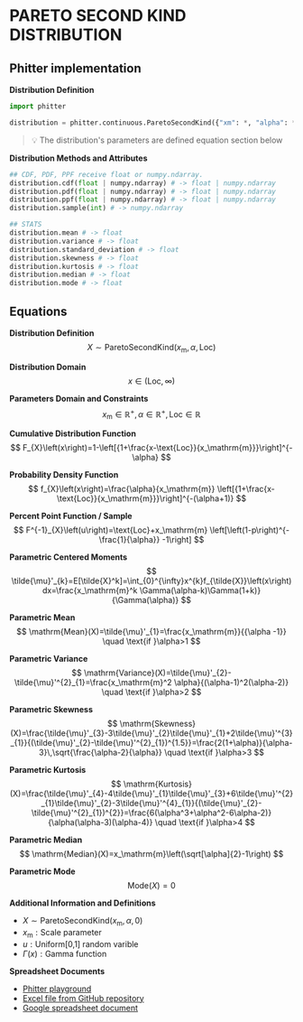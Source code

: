 # PARETO SECOND KIND DISTRIBUTION

## Phitter implementation

**Distribution Definition**

```python
import phitter

distribution = phitter.continuous.ParetoSecondKind({"xm": *, "alpha": *, "loc": *})
```

> 💡 The distribution's parameters are defined equation section below

**Distribution Methods and Attributes**

```python
## CDF, PDF, PPF receive float or numpy.ndarray.
distribution.cdf(float | numpy.ndarray) # -> float | numpy.ndarray
distribution.pdf(float | numpy.ndarray) # -> float | numpy.ndarray
distribution.ppf(float | numpy.ndarray) # -> float | numpy.ndarray
distribution.sample(int) # -> numpy.ndarray

## STATS
distribution.mean # -> float
distribution.variance # -> float
distribution.standard_deviation # -> float
distribution.skewness # -> float
distribution.kurtosis # -> float
distribution.median # -> float
distribution.mode # -> float
```

## Equations

**Distribution Definition**
$$ X\sim\mathrm{ParetoSecondKind}\left(x_\mathrm{m},\alpha,\text{Loc}\right) $$

**Distribution Domain**
$$ x\in\left(\text{Loc},\infty\right) $$

**Parameters Domain and Constraints**
$$ x_\mathrm{m}\in\mathbb{R}^{+}, \alpha\in\mathbb{R}^{+}, \text{Loc}\in\mathbb{R} $$

**Cumulative Distribution Function**
$$ F_{X}\left(x\right)=1-\left[{1+\frac{x-\text{Loc}}{x_\mathrm{m}}}\right]^{-\alpha} $$

**Probability Density Function**
$$ f_{X}\left(x\right)=\frac{\alpha}{x_\mathrm{m}} \left[{1+\frac{x-\text{Loc}}{x_\mathrm{m}}}\right]^{-(\alpha+1)} $$

**Percent Point Function / Sample**
$$ F^{-1}_{X}\left(u\right)=\text{Loc}+x_\mathrm{m} \left[\left(1-p\right)^{-\frac{1}{\alpha}} -1\right] $$

**Parametric Centered Moments**
$$ \tilde{\mu}'_{k}=E[\tilde{X}^k]=\int_{0}^{\infty}x^{k}f_{\tilde{X}}\left(x\right)dx=\frac{x_\mathrm{m}^k \Gamma(\alpha-k)\Gamma(1+k)}{\Gamma(\alpha)} $$

**Parametric Mean**
$$ \mathrm{Mean}(X)=\tilde{\mu}'_{1}=\frac{x_\mathrm{m}}{{\alpha -1}}  \quad \text{if }\alpha>1 $$

**Parametric Variance**
$$ \mathrm{Variance}(X)=\tilde{\mu}'_{2}-\tilde{\mu}'^{2}_{1}=\frac{x_\mathrm{m}^2 \alpha}{(\alpha-1)^2(\alpha-2)} \quad \text{if }\alpha>2 $$

**Parametric Skewness**
$$ \mathrm{Skewness}(X)=\frac{\tilde{\mu}'_{3}-3\tilde{\mu}'_{2}\tilde{\mu}'_{1}+2\tilde{\mu}'^{3}_{1}}{(\tilde{\mu}'_{2}-\tilde{\mu}'^{2}_{1})^{1.5}}=\frac{2(1+\alpha)}{\alpha-3}\,\sqrt{\frac{\alpha-2}{\alpha}} \quad \text{if }\alpha>3 $$

**Parametric Kurtosis**
$$ \mathrm{Kurtosis}(X)=\frac{\tilde{\mu}'_{4}-4\tilde{\mu}'_{1}\tilde{\mu}'_{3}+6\tilde{\mu}'^{2}_{1}\tilde{\mu}'_{2}-3\tilde{\mu}'^{4}_{1}}{(\tilde{\mu}'_{2}-\tilde{\mu}'^{2}_{1})^{2}}=\frac{6(\alpha^3+\alpha^2-6\alpha-2)}{\alpha(\alpha-3)(\alpha-4)} \quad \text{if }\alpha>4 $$

**Parametric Median**
$$ \mathrm{Median}(X)=x_\mathrm{m}\left(\sqrt[\alpha]{2}-1\right) $$

**Parametric Mode**
$$ \mathrm{Mode}(X)=0 $$

**Additional Information and Definitions**
- $X\sim\mathrm{ParetoSecondKind}\left(x_\mathrm{m},\alpha,0\right)$
- $x_\mathrm{m}:\text{Scale parameter}$
- $u:\text{Uniform[0,1] random varible}$
- $\Gamma\left(x\right):\text{Gamma function}$

**Spreadsheet Documents**

-   [Phitter playground](https://phitter.io/distributions/continuous/pareto_second_kind)
-   [Excel file from GitHub repository](https://github.com/phitterio/phitter-files/blob/main/continuous/pareto_second_kind.xlsx)
-   [Google spreadsheet document](https://docs.google.com/spreadsheets/d/1hnBOqkbcRNuyRxaLP8eHei5MRwUFDb1bgdcZYkpYKio)
    